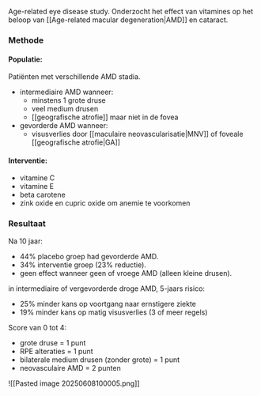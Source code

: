 Age-related eye disease study.
Onderzocht het effect van vitamines op het beloop van [[Age-related macular degeneration|AMD]] en cataract.
### Methode
#### Populatie:
Patiënten met verschillende AMD stadia.
- intermediaire AMD wanneer:
	- minstens 1 grote druse
	- veel medium drusen
	- [[geografische atrofie]] maar niet in de fovea
- gevorderde AMD wanneer:
	- visusverlies door [[maculaire neovascularisatie|MNV]] of foveale [[geografische atrofie|GA]]

#### Interventie:
- vitamine C
- vitamine E
- beta carotene
- zink oxide en cupric oxide om anemie te voorkomen

### Resultaat
Na 10 jaar:
- 44% placebo groep had gevorderde AMD.
- 34% interventie groep (23% reductie).
- geen effect wanneer geen of vroege AMD (alleen kleine drusen).

in intermediaire of vergevorderde droge AMD, 5-jaars risico:
- 25% minder kans op voortgang naar ernstigere ziekte
- 19% minder kans op matig visusverlies (3 of meer regels)

Score van 0 tot 4:
- grote druse = 1 punt
- RPE alteraties = 1 punt
- bilaterale medium drusen (zonder grote) = 1 punt
- neovasculaire AMD = 2 punten

![[Pasted image 20250608100005.png]]